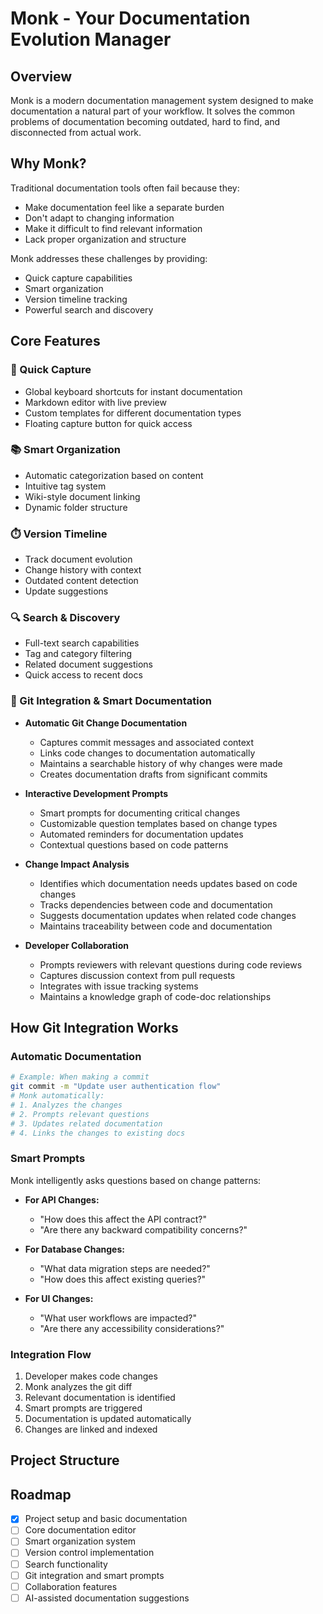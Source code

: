 # Monk - Your Documentation Evolution Manager

## Overview

Monk is a modern documentation management system designed to make documentation a natural part of your workflow. It solves the common problems of documentation becoming outdated, hard to find, and disconnected from actual work.

## Why Monk?

Traditional documentation tools often fail because they:

- Make documentation feel like a separate burden
- Don't adapt to changing information
- Make it difficult to find relevant information
- Lack proper organization and structure

Monk addresses these challenges by providing:

- Quick capture capabilities
- Smart organization
- Version timeline tracking
- Powerful search and discovery

## Core Features

### 🚀 Quick Capture

- Global keyboard shortcuts for instant documentation
- Markdown editor with live preview
- Custom templates for different documentation types
- Floating capture button for quick access

### 📚 Smart Organization

- Automatic categorization based on content
- Intuitive tag system
- Wiki-style document linking
- Dynamic folder structure

### ⏱️ Version Timeline

- Track document evolution
- Change history with context
- Outdated content detection
- Update suggestions

### 🔍 Search & Discovery

- Full-text search capabilities
- Tag and category filtering
- Related document suggestions
- Quick access to recent docs

### 🔄 Git Integration & Smart Documentation

- **Automatic Git Change Documentation**

  - Captures commit messages and associated context
  - Links code changes to documentation automatically
  - Maintains a searchable history of why changes were made
  - Creates documentation drafts from significant commits

- **Interactive Development Prompts**

  - Smart prompts for documenting critical changes
  - Customizable question templates based on change types
  - Automated reminders for documentation updates
  - Contextual questions based on code patterns

- **Change Impact Analysis**

  - Identifies which documentation needs updates based on code changes
  - Tracks dependencies between code and documentation
  - Suggests documentation updates when related code changes
  - Maintains traceability between code and documentation

- **Developer Collaboration**
  - Prompts reviewers with relevant questions during code reviews
  - Captures discussion context from pull requests
  - Integrates with issue tracking systems
  - Maintains a knowledge graph of code-doc relationships

## How Git Integration Works

### Automatic Documentation

```bash
# Example: When making a commit
git commit -m "Update user authentication flow"
# Monk automatically:
# 1. Analyzes the changes
# 2. Prompts relevant questions
# 3. Updates related documentation
# 4. Links the changes to existing docs
```

### Smart Prompts

Monk intelligently asks questions based on change patterns:

- **For API Changes:**

  - "How does this affect the API contract?"
  - "Are there any backward compatibility concerns?"

- **For Database Changes:**

  - "What data migration steps are needed?"
  - "How does this affect existing queries?"

- **For UI Changes:**
  - "What user workflows are impacted?"
  - "Are there any accessibility considerations?"

### Integration Flow

1. Developer makes code changes
2. Monk analyzes the git diff
3. Relevant documentation is identified
4. Smart prompts are triggered
5. Documentation is updated automatically
6. Changes are linked and indexed

## Project Structure

## Roadmap

- [x] Project setup and basic documentation
- [ ] Core documentation editor
- [ ] Smart organization system
- [ ] Version control implementation
- [ ] Search functionality
- [ ] Git integration and smart prompts
- [ ] Collaboration features
- [ ] AI-assisted documentation suggestions
